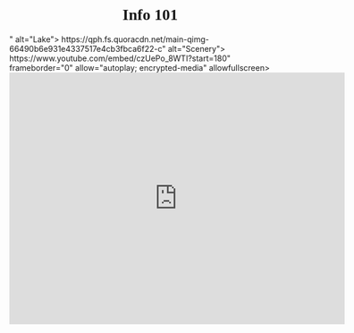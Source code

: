 <!DOCTYPE html> 
   <html>  
     <head>    
               <title>Hello World</title> 
      </head> 
  <body> 
        <h1 style="font-family:Lucida Handwriting;text-align:center">Info 101</h1> 
     " alt="Lake"> https://qph.fs.quoracdn.net/main-qimg-66490b6e931e4337517e4cb3fbca6f22-c" alt="Scenery"> 
    <br> 
    </iframe>https://www.youtube.com/embed/czUePo_8WTI?start=180" frameborder="0" allow="autoplay; encrypted-media" allowfullscreen></iframe>
      <br> 
      <iframe src="https://www.google.com/maps/embed?pb=!1m18!1m12!1m3!1d21498.654743641374!2d-122.3054649!3d47.6585495!2m3!1f0!2f0!3f0!3m2!1i1024!2i768!4f13.1!3m3!1m2!1s0x549014929d8535eb%3A0x6b742c7901b82ba3!2sUniversity+of+Washington!5e0!3m2!1sen!2sus!4v1538853260192" width="600" height="450" frameborder="0" style="border:0" allowfullscreen></iframe>
       </body> 
  </html> 
